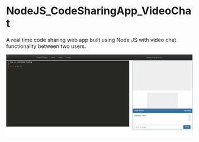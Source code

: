 # NodeJS_CodeSharingApp_VideoChat
A real time code sharing web app built using Node JS with video chat functionality between two users.

<img src="https://github.com/shibajyotidebbarma/NodeJS_CodeSharingApp_VideoChat/blob/master/RealTime/UI.JPG" >
